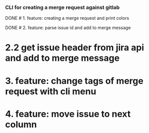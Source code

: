 ### CLI for creating a merge request against gitlab

DONE # 1. feature: creating a merge request and print colors

DONE # 2. feature: parse issue id and add to merge message

# 2.2 get issue header from jira api and add to merge message

# 3. feature: change tags of merge request with cli menu

# 4. feature: move issue to next column
